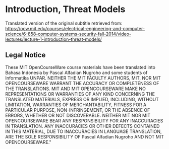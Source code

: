 # Introduction, Threat Models

Translated version of the original subtitle retrieved from: https://ocw.mit.edu/courses/electrical-engineering-and-computer-science/6-858-computer-systems-security-fall-2014/video-lectures/lecture-1-introduction-threat-models/

## Legal Notice

These MIT OpenCourseWare course materials have been translated into Bahasa Indonesia by Pascal Alfadian Nugroho and some students of Informatika UNPAR. NEITHER THE MIT FACULTY AUTHORS, MIT, NOR MIT OPENCOURSEWARE WARRANT THE ACCURACY OR COMPLETENESS OF THE TRANSLATIONS. MIT AND MIT OPENCOURSEWARE MAKE NO REPRESENTATIONS OR WARRANTIES OF ANY KIND CONCERNING THE TRANSLATED MATERIALS, EXPRESS OR IMPLIED, INCLUDING, WITHOUT LIMITATION, WARRANTIES OF MERCHANTABILITY, FITNESS FOR A PARTICULAR PURPOSE, NON-INFRINGEMENT, OR THE ABSENCE OF ERRORS, WHETHER OR NOT DISCOVERABLE. NEITHER MIT NOR MIT OPENCOURSEWARE BEAR ANY RESPONSIBILITY FOR ANY INACCURACIES IN TRANSLATION. ANY INACCURACIES OR OTHER DEFECTS CONTAINED IN THIS MATERIAL, DUE TO INACCURACIES IN LANGUAGE TRANSLATION, ARE THE SOLE RESPONSIBILITY OF Pascal Alfadian Nugroho AND NOT MIT OPENCOURSEWARE."

